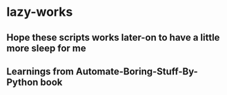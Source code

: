 # lazy-works

## Hope these scripts works later-on to have a little more sleep for me
## Learnings from Automate-Boring-Stuff-By-Python book
